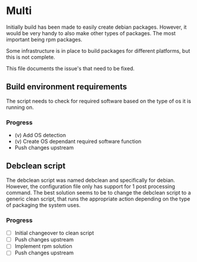 # Multi

Initially build has been made to easily create debian packages. However,
it would be very handy to also make other types of packages. The most important
being rpm packages.

Some infrastructure is in place to build packages for different platforms, but
this is not complete.

This file documents the issue's that need to be fixed.

## Build environment requirements

The script needs to check for required software based on the type of os it
is running on.

### Progress

* (v) Add OS detection
* (v) Create OS dependant required software function
* Push changes upstream

## Debclean script

The debclean script was named debclean and specifically for debian. However,
the configuration file only has support for 1 post processing command. The
best solution seems to be to change the debclean script to a generic clean
script, that runs the appropriate action depending on the type of packaging
the system uses.

### Progress

* [ ] Initial changeover to clean script
* [ ] Push changes upstream
* [ ] Implement rpm solution
* [ ] Push changes upstream
